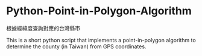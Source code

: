 Python-Point-in-Polygon-Algorithm
=================================

根據經緯度查詢對應的台灣縣市

This is a short python script that implements a point-in-polygon algorithm to determine the county (in Taiwan) from GPS coordinates.
